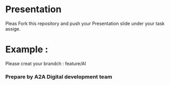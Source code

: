 # Presentation

Pleas Fork this repository and push your Presentation slide under your task assige.


# Example : 

   Please creat your brandch : feature/AI 
   
    
### Prepare by A2A Digital development team
  
